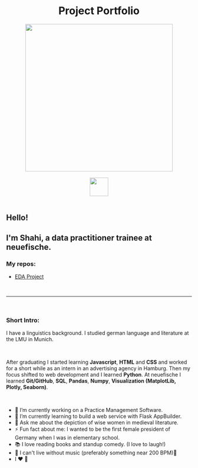 
# <div align="center"> Project Portfolio </div>

<div id="header" align="center">
  <img src= 'https://media.giphy.com/media/LMcB8XospGZO8UQq87/giphy.gif' width=400>
</div>

<br>

<div align="center">
  <a href="mailto:shahiw@posto.de?subject=Hello%20from%20github">
    <img src="https://img.shields.io/badge/-Mail-brightgreen?style=flat-square&logo=Posteo&logoColor=white" width=50/>
  </a>
</div>

<br>

## Hello! 
## I'm Shahi, a data practitioner trainee at neuefische. 
### My repos: 
- [EDA Project](https://github.com/ShahiW/eda_project_housing)

<br>

---
<br>

### Short Intro:

I have a linguistics background. 
I studied german language and literature at the LMU in Munich. 

<br>


After graduating I started learning __Javascript__, __HTML__ and __CSS__ and worked for a short while as an intern in an advertising agency in Hamburg. Then my focus shifted to web development and I learned __Python__. At neuefische I learned __Git/GitHub__, __SQL__, __Pandas__, __Numpy__, __Visualization (MatplotLib, Plotly, Seaborn)__. 

<br>

- 🔭 I’m currently working on a Practice Management Software.
- 🌱 I’m currently learning to build a web service with Flask AppBuilder.
- 💬 Ask me about the depiction of wise women in medieval literature.
- ⚡ Fun fact about me: I wanted to be the first female president of Germany when I was in          elementary school. 
- 📚 I love reading books and standup comedy. (I love to laugh!)
- 🎵 I can't live without music (preferably something near 200 BPM)🤘
- I ❤️ 🐧

<br>









